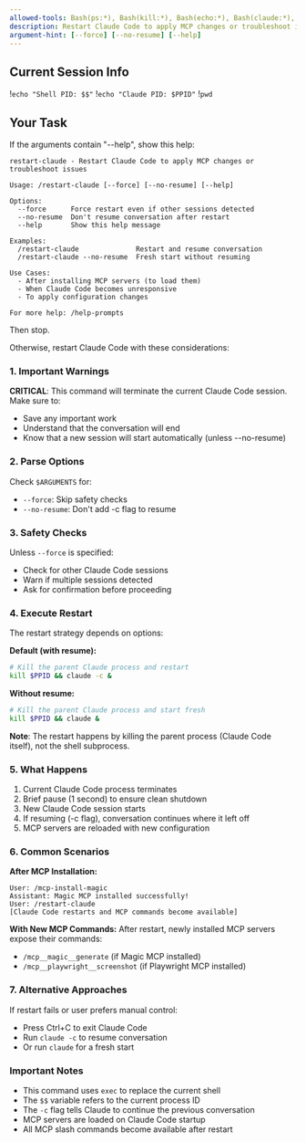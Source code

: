 ```yaml
---
allowed-tools: Bash(ps:*), Bash(kill:*), Bash(echo:*), Bash(claude:*), Bash(pwd:*), Bash(sleep:*), Bash(sh:*), Bash(xargs:*)
description: Restart Claude Code to apply MCP changes or troubleshoot issues
argument-hint: [--force] [--no-resume] [--help]
---
```



## Current Session Info
!`echo "Shell PID: $$"`
!`echo "Claude PID: $PPID"`
!`pwd`

## Your Task

If the arguments contain "--help", show this help:

```
restart-claude - Restart Claude Code to apply MCP changes or troubleshoot issues

Usage: /restart-claude [--force] [--no-resume] [--help]

Options:
  --force      Force restart even if other sessions detected
  --no-resume  Don't resume conversation after restart
  --help       Show this help message

Examples:
  /restart-claude              Restart and resume conversation
  /restart-claude --no-resume  Fresh start without resuming

Use Cases:
  - After installing MCP servers (to load them)
  - When Claude Code becomes unresponsive
  - To apply configuration changes

For more help: /help-prompts
```

Then stop.

Otherwise, restart Claude Code with these considerations:

### 1. Important Warnings

**CRITICAL**: This command will terminate the current Claude Code session. Make sure to:
- Save any important work
- Understand that the conversation will end
- Know that a new session will start automatically (unless --no-resume)

### 2. Parse Options

Check `$ARGUMENTS` for:
- `--force`: Skip safety checks
- `--no-resume`: Don't add -c flag to resume

### 3. Safety Checks

Unless `--force` is specified:
- Check for other Claude Code sessions
- Warn if multiple sessions detected
- Ask for confirmation before proceeding

### 4. Execute Restart

The restart strategy depends on options:

**Default (with resume):**
```bash
# Kill the parent Claude process and restart
kill $PPID && claude -c &
```

**Without resume:**
```bash
# Kill the parent Claude process and start fresh
kill $PPID && claude &
```

**Note**: The restart happens by killing the parent process (Claude Code itself), not the shell subprocess.

### 5. What Happens

1. Current Claude Code process terminates
2. Brief pause (1 second) to ensure clean shutdown
3. New Claude Code session starts
4. If resuming (-c flag), conversation continues where it left off
5. MCP servers are reloaded with new configuration

### 6. Common Scenarios

**After MCP Installation:**
```
User: /mcp-install-magic
Assistant: Magic MCP installed successfully!
User: /restart-claude
[Claude Code restarts and MCP commands become available]
```

**With New MCP Commands:**
After restart, newly installed MCP servers expose their commands:
- `/mcp__magic__generate` (if Magic MCP installed)
- `/mcp__playwright__screenshot` (if Playwright MCP installed)

### 7. Alternative Approaches

If restart fails or user prefers manual control:
- Press Ctrl+C to exit Claude Code
- Run `claude -c` to resume conversation
- Or run `claude` for a fresh start

### Important Notes

- This command uses `exec` to replace the current shell
- The `$$` variable refers to the current process ID
- The `-c` flag tells Claude to continue the previous conversation
- MCP servers are loaded on Claude Code startup
- All MCP slash commands become available after restart